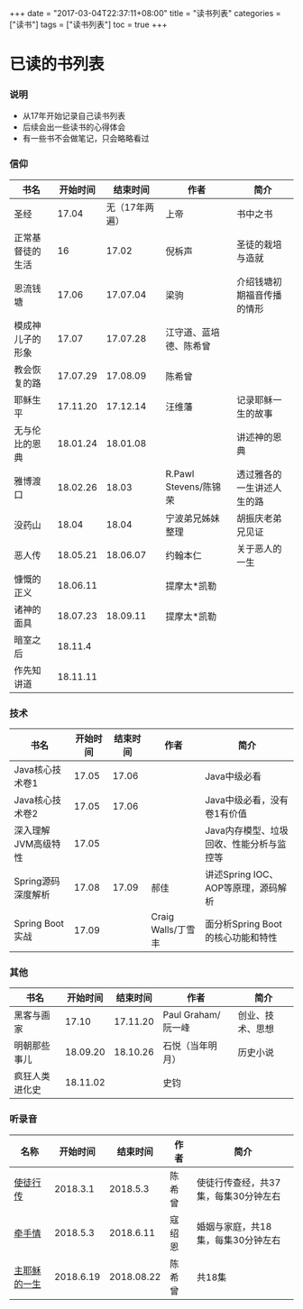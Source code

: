 +++
date = "2017-03-04T22:37:11+08:00" title = "读书列表" categories = ["读书"] tags = ["读书列表"] toc = true
+++

已读的书列表
============

### 说明

-   从17年开始记录自己读书列表
-   后续会出一些读书的心得体会
-   有一些书不会做笔记，只会略略看过

### 信仰

| 书名             | 开始时间 |       结束时间 | 作者                   | 简介                       |
| ---------------- | -------- | -------------- | ---------------------- | -------------------------- |
| 圣经             |    17.04 | 无（17年两遍） | 上帝                   | 书中之书                   |
| 正常基督徒的生活 |       16 |          17.02 | 倪柝声                 | 圣徒的栽培与造就           |
| 恩流钱塘         |    17.06 |       17.07.04 | 梁驹                   | 介绍钱塘初期福音传播的情形 |
| 模成神儿子的形象 |    17.07 |       17.07.28 | 江守道、蓝培德、陈希曾 |                            |
| 教会恢复的路     | 17.07.29 |       17.08.09 | 陈希曾                 |                            |
| 耶稣生平         | 17.11.20 |       17.12.14 | 汪维藩                 | 记录耶稣一生的故事         |
| 无与伦比的恩典   | 18.01.24 |       18.01.08 |                        | 讲述神的恩典               |
| 雅博渡口         | 18.02.26 |          18.03 | R.Pawl Stevens/陈锦荣  | 透过雅各的一生讲述人生的路 |
| 没药山           |    18.04 |          18.04 | 宁波弟兄姊妹整理       | 胡振庆老弟兄见证           |
| 恶人传           | 18.05.21 |       18.06.07 | 约翰本仁               | 关于恶人的一生             |
| 慷慨的正义       | 18.06.11 |                | 提摩太*凯勒            |                            |
| 诸神的面具       | 18.07.23 |       18.09.11 | 提摩太*凯勒            |                            |
| 暗室之后         |  18.11.4 |                |                        |                            |
| 作先知讲道       | 18.11.11 |                |                        |                            |

### 技术

| 书名            | 开始时间  | 结束时间  | 作者              | 简介                       |
| ------------- | ----- | ----- | --------------- | ------------------------ |
| Java核心技术卷1    | 17.05 | 17.06 |                 | Java中级必看                 |
| Java核心技术卷2    | 17.05 | 17.06 |                 | Java中级必看，没有卷1有价值         |
| 深入理解JVM高级特性   | 17.05 |       |                 | Java内存模型、垃圾回收、性能分析与监控等   |
| Spring源码深度解析  | 17.08 | 17.09 | 郝佳              | 讲述Spring IOC、AOP等原理，源码解析 |
| Spring Boot实战 | 17.09 |       | Craig Walls/丁雪丰 | 面分析Spring Boot的核心功能和特性   |

### 其他

| 书名           | 开始时间 | 结束时间 | 作者               | 简介             |
| ----------     | -------- | -------- | ------------------ | ---------------- |
| 黑客与画家     |    17.10 | 17.11.20 | Paul Graham/阮一峰 | 创业、技术、思想 |
| 明朝那些事儿   | 18.09.20 | 18.10.26 | 石悦（当年明月）   | 历史小说         |
| 疯狂人类进化史 | 18.11.02 |          | 史钧                 |                  |

### 听录音

| 名称                                                         | 开始时间  | 结束时间  | 作者   | 简介                                 |
| ------------------------------------------------------------ | --------- | --------- | ------ | ------------------------------------ |
| [使徒行传](https://www.fuyin.tv/content/view/movid/2417/)    | 2018.3.1  | 2018.5.3  | 陈希曾 | 使徒行传查经，共37集，每集30分钟左右 |
| [牵手情](https://www.fuyin.tv/content/view/movid/268/)       | 2018.5.3  | 2018.6.11 | 寇绍恩 | 婚姻与家庭，共18集，每集30分钟左右   |
| [主耶稣的一生](https://www.fuyin.tv/content/view/movid/2059/) | 2018.6.19 |2018.08.22 | 陈希曾 | 共18集                               |
